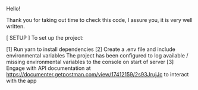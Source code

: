 Hello!

Thank you for taking out time to check this code, I assure you, it is very well written.

[ SETUP ]
To set up the project:

[1] Run yarn to install dependencies
[2] Create a .env file and include environmental variables
The project has been configured to log available / missing environmental variables to the console on start of server
[3] Engage with API documentation at https://documenter.getpostman.com/view/17412159/2s93JrujJc to interact with the app
